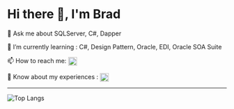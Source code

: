 # Hi there 👋, I'm Brad

💬 Ask me about SQLServer, C#, Dapper

🌱 I’m currently learning : C#, Design Pattern, Oracle, EDI, Oracle SOA Suite

📫 How to reach me: 
<a href="https://www.facebook.com/profile.php?id=100002571294669" target="blank"><img align="center" src="https://raw.githubusercontent.com/jmnote/z-icons/master/svg/facebook.svg" alt="Bean90638" height="20" width="20" /></a>

📄 Know about my experiences : 
<a href="https://www.linkedin.com/in/%E5%8D%9A%E5%85%83-%E9%84%AD-95477b217" target="blank"><img align="center" src="https://raw.githubusercontent.com/rahuldkjain/github-profile-readme-generator/master/src/images/icons/Social/linked-in-alt.svg" alt="Bean90638" height="20" width="20" /></a>

---

![Top Langs](https://github-readme-stats.vercel.app/api/top-langs/?username=Bean90638&layout=compact)



<!--
**Bean90638/Bean90638** is a ✨ _special_ ✨ repository because its `README.md` (this file) appears on your GitHub profile.

Here are some ideas to get you started:

- 🔭 I’m currently working on ...
- 🌱 I’m currently learning ...
- 👯 I’m looking to collaborate on ...
- 🤔 I’m looking for help with ...
- 💬 Ask me about ...
- 📫 How to reach me: ...
- 😄 Pronouns: ...
- ⚡ Fun fact: ...
-->
